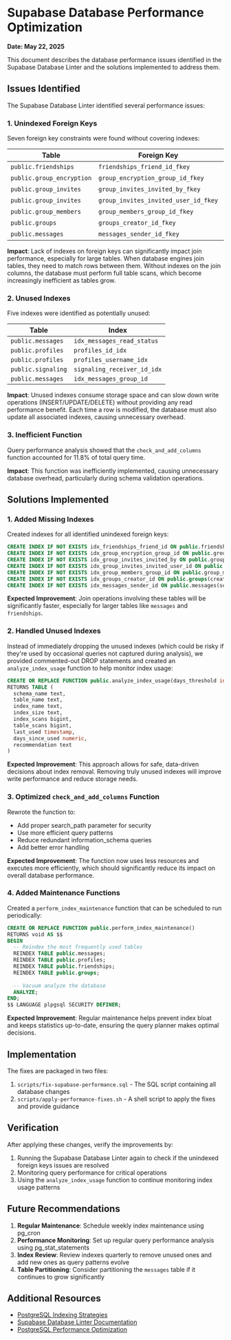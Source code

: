 # Supabase Database Performance Optimization

**Date: May 22, 2025**

This document describes the database performance issues identified in the Supabase Database Linter and the solutions implemented to address them.

## Issues Identified

The Supabase Database Linter identified several performance issues:

### 1. Unindexed Foreign Keys

Seven foreign key constraints were found without covering indexes:

| Table | Foreign Key | Columns |
|-------|-------------|---------|
| `public.friendships` | `friendships_friend_id_fkey` | friend_id |
| `public.group_encryption` | `group_encryption_group_id_fkey` | group_id |
| `public.group_invites` | `group_invites_invited_by_fkey` | invited_by |
| `public.group_invites` | `group_invites_invited_user_id_fkey` | invited_user_id |
| `public.group_members` | `group_members_group_id_fkey` | group_id |
| `public.groups` | `groups_creator_id_fkey` | creator_id |
| `public.messages` | `messages_sender_id_fkey` | sender_id |

**Impact**: Lack of indexes on foreign keys can significantly impact join performance, especially for large tables. When database engines join tables, they need to match rows between them. Without indexes on the join columns, the database must perform full table scans, which become increasingly inefficient as tables grow.

### 2. Unused Indexes

Five indexes were identified as potentially unused:

| Table | Index |
|-------|-------|
| `public.messages` | `idx_messages_read_status` |
| `public.profiles` | `profiles_id_idx` |
| `public.profiles` | `profiles_username_idx` |
| `public.signaling` | `signaling_receiver_id_idx` |
| `public.messages` | `idx_messages_group_id` |

**Impact**: Unused indexes consume storage space and can slow down write operations (INSERT/UPDATE/DELETE) without providing any read performance benefit. Each time a row is modified, the database must also update all associated indexes, causing unnecessary overhead.

### 3. Inefficient Function

Query performance analysis showed that the `check_and_add_columns` function accounted for 11.8% of total query time.

**Impact**: This function was inefficiently implemented, causing unnecessary database overhead, particularly during schema validation operations.

## Solutions Implemented

### 1. Added Missing Indexes

Created indexes for all identified unindexed foreign keys:

```sql
CREATE INDEX IF NOT EXISTS idx_friendships_friend_id ON public.friendships(friend_id);
CREATE INDEX IF NOT EXISTS idx_group_encryption_group_id ON public.group_encryption(group_id);
CREATE INDEX IF NOT EXISTS idx_group_invites_invited_by ON public.group_invites(invited_by);
CREATE INDEX IF NOT EXISTS idx_group_invites_invited_user_id ON public.group_invites(invited_user_id);
CREATE INDEX IF NOT EXISTS idx_group_members_group_id ON public.group_members(group_id);
CREATE INDEX IF NOT EXISTS idx_groups_creator_id ON public.groups(creator_id);
CREATE INDEX IF NOT EXISTS idx_messages_sender_id ON public.messages(sender_id);
```

**Expected Improvement**: Join operations involving these tables will be significantly faster, especially for larger tables like `messages` and `friendships`.

### 2. Handled Unused Indexes

Instead of immediately dropping the unused indexes (which could be risky if they're used by occasional queries not captured during analysis), we provided commented-out DROP statements and created an `analyze_index_usage` function to help monitor index usage:

```sql
CREATE OR REPLACE FUNCTION public.analyze_index_usage(days_threshold int DEFAULT 30)
RETURNS TABLE (
  schema_name text,
  table_name text,
  index_name text,
  index_size text,
  index_scans bigint,
  table_scans bigint,
  last_used timestamp,
  days_since_used numeric,
  recommendation text
) 
```

**Expected Improvement**: This approach allows for safe, data-driven decisions about index removal. Removing truly unused indexes will improve write performance and reduce storage needs.

### 3. Optimized `check_and_add_columns` Function

Rewrote the function to:
- Add proper search_path parameter for security
- Use more efficient query patterns
- Reduce redundant information_schema queries
- Add better error handling

**Expected Improvement**: The function now uses less resources and executes more efficiently, which should significantly reduce its impact on overall database performance.

### 4. Added Maintenance Functions

Created a `perform_index_maintenance` function that can be scheduled to run periodically:

```sql
CREATE OR REPLACE FUNCTION public.perform_index_maintenance()
RETURNS void AS $$
BEGIN
  -- Reindex the most frequently used tables
  REINDEX TABLE public.messages;
  REINDEX TABLE public.profiles;
  REINDEX TABLE public.friendships;
  REINDEX TABLE public.groups;
  
  -- Vacuum analyze the database
  ANALYZE;
END;
$$ LANGUAGE plpgsql SECURITY DEFINER;
```

**Expected Improvement**: Regular maintenance helps prevent index bloat and keeps statistics up-to-date, ensuring the query planner makes optimal decisions.

## Implementation

The fixes are packaged in two files:

1. `scripts/fix-supabase-performance.sql` - The SQL script containing all database changes
2. `scripts/apply-performance-fixes.sh` - A shell script to apply the fixes and provide guidance

## Verification

After applying these changes, verify the improvements by:

1. Running the Supabase Database Linter again to check if the unindexed foreign keys issues are resolved
2. Monitoring query performance for critical operations
3. Using the `analyze_index_usage` function to continue monitoring index usage patterns

## Future Recommendations

1. **Regular Maintenance**: Schedule weekly index maintenance using pg_cron
2. **Performance Monitoring**: Set up regular query performance analysis using pg_stat_statements
3. **Index Review**: Review indexes quarterly to remove unused ones and add new ones as query patterns evolve
4. **Table Partitioning**: Consider partitioning the `messages` table if it continues to grow significantly

## Additional Resources

- [PostgreSQL Indexing Strategies](https://www.postgresql.org/docs/current/indexes-strategies.html)
- [Supabase Database Linter Documentation](https://supabase.com/docs/guides/database/database-linter)
- [PostgreSQL Performance Optimization](https://www.postgresql.org/docs/current/performance-tips.html)
